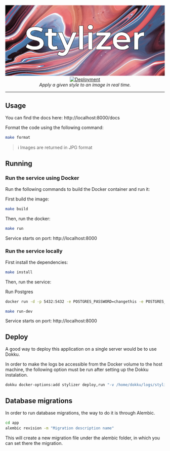<div align="center">
  <img src="https://github.com/bernatixer/stylizer/blob/main/app/static/logo.png" alt="Stylizer">
    <a href="https://github.com/bernatixer/stylizer/actions" target="_blank">
        <img src="https://github.com/bernatixer/stylizer/actions/workflows/deploy.yaml/badge.svg" alt="Deployment">
    </a>
    <br/>
    <i>Apply a given style to an image in real time.</i>
</div>

---

## Usage

You can find the docs here: http://localhost:8000/docs

Format the code using the following command:
```bash
make format
```

> ℹ️ Images are returned in JPG format

## Running

### Run the service using Docker

Run the following commands to build the Docker container and run it:

First build the image:
```bash
make build
```

Then, run the docker:
```bash
make run
```

Service starts on port: http://localhost:8000

### Run the service locally

First install the dependencies:
```bash
make install
```

Then, run the service:

Run Postgres

```bash
docker run -d -p 5432:5432 -e POSTGRES_PASSWORD=changethis -e POSTGRES_USER=postgres -e POSTGRES_DB=app postgres
```

```bash
make run-dev
```

Service starts on port: http://localhost:8000

## Deploy

A good way to deploy this application on a single server would be to use Dokku.

In order to make the logs be accessible from the Docker volume to the host machine, the following option must be run after setting up the Dokku instalation.

```bash
dokku docker-options:add stylizer deploy,run "-v /home/dokku/logs/stylizer:/var/log"
```

## Database migrations

In order to run database migrations, the way to do it is through Alembic.

```bash
cd app
alembic revision -m "Migration description name"
```

This will create a new migration file under the alembic folder, in which you can set there the migration.
